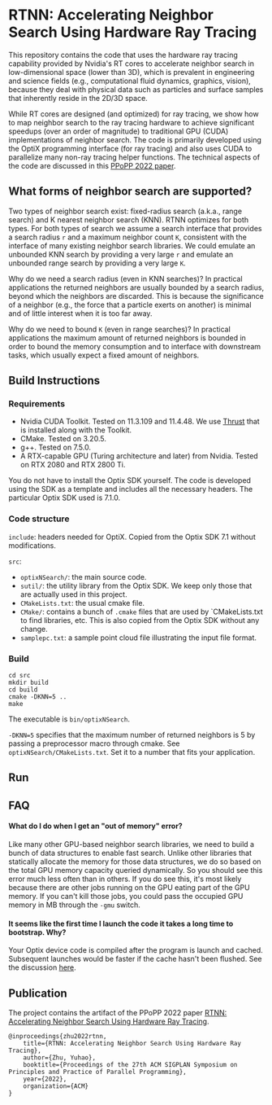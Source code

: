 # RTNN: Accelerating Neighbor Search Using Hardware Ray Tracing

This repository contains the code that uses the hardware ray tracing capability provided by Nvidia's RT cores to accelerate neighbor search in low-dimensional space (lower than 3D), which is prevalent in engineering and science fields (e.g., computational fluid dynamics, graphics, vision), because they deal with physical data such as particles and surface samples that inherently reside in the 2D/3D space.

While RT cores are designed (and optimized) for ray tracing, we show how to map neighbor search to the ray tracing hardware to achieve significant speedups (over an order of magnitude) to traditional GPU (CUDA) implementations of neighbor search. The code is primarily developed using the OptiX programming interface (for ray tracing) and also uses CUDA to parallelize many non-ray tracing helper functions. The technical aspects of the code are discussed in this [PPoPP 2022 paper](https://www.cs.rochester.edu/horizon/pubs/ppopp22.pdf).

## What forms of neighbor search are supported?

Two types of neighbor search exist: fixed-radius search (a.k.a., range search) and K nearest neighbor search (KNN). RTNN optimizes for both types. For both types of search we assume a search interface that provides a search radius `r` and a maximum neighbor count `K`, consistent with the interface of many existing neighbor search libraries. We could emulate an unbounded KNN search by providing a very large `r` and emulate an unbounded range search by providing a very large `K`.

Why do we need a search radius (even in KNN searches)? In practical applications the returned neighbors are usually bounded by a search radius, beyond which the neighbors are discarded. This is because the significance of a neighbor (e.g., the force that a particle exerts on another) is minimal and of little interest when it is too far away.

Why do we need to bound `K` (even in range searches)? In practical applications the maximum amount of returned neighbors is bounded in order to bound the memory consumption and to interface with downstream tasks, which usually expect a fixed amount of neighbors.

## Build Instructions

### Requirements

* Nvidia CUDA Toolkit. Tested on 11.3.109 and 11.4.48. We use [Thrust](https://github.com/NVIDIA/thrust) that is installed along with the Toolkit.
* CMake. Tested on 3.20.5.
* g++. Tested on 7.5.0.
* A RTX-capable GPU (Turing architecture and later) from Nvidia. Tested on RTX 2080 and RTX 2800 Ti.

You do not have to install the Optix SDK yourself. The code is developed using the SDK as a template and includes all the necessary headers. The particular Optix SDK used is 7.1.0.

### Code structure

`include`: headers needed for OptiX. Copied from the Optix SDK 7.1 without modifications.

`src`:
- `optixNSearch/`: the main source code.
- `sutil/`: the utility library from the Optix SDK. We keep only those that are actually used in this project.
- `CMakeLists.txt`: the usual cmake file.
- `CMake/`: contains a bunch of `.cmake` files that are used by `CMakeLists.txt to find libraries, etc. This is also copied from the Optix SDK without any change.
- `samplepc.txt`: a sample point cloud file illustrating the input file format.

### Build

```
cd src
mkdir build
cd build
cmake -DKNN=5 ..
make
```
The executable is `bin/optixNSearch`.

`-DKNN=5` specifies that the maximum number of returned neighbors is 5 by passing a preprocessor macro through cmake. See `optixNSearch/CMakeLists.txt`. Set it to a number that fits your application.

## Run

## FAQ

#### What do I do when I get an "out of memory" error?

Like many other GPU-based neighbor search libraries, we need to build a bunch of data structures to enable fast search. Unlike other libraries that statically allocate the memory for those data structures, we do so based on the total GPU memory capacity queried dynamically. So you should see this error much less often than in others. If you do see this, it's most likely because there are other jobs running on the GPU eating part of the GPU memory. If you can't kill those jobs, you could pass the occupied GPU memory in MB through the `-gmu` switch.

#### It seems like the first time I launch the code it takes a long time to bootstrap. Why?

Your Optix device code is compiled after the program is launch and cached. Subsequent launches would be faster if the cache hasn't been flushed. See the discussion [here](https://forums.developer.nvidia.com/t/why-does-the-first-launch-of-optix-take-so-long/70895).

## Publication

The project contains the artifact of the PPoPP 2022 paper [RTNN: Accelerating Neighbor Search Using Hardware Ray Tracing](https://www.cs.rochester.edu/horizon/pubs/ppopp22.pdf).

```
@inproceedings{zhu2022rtnn,
    title={RTNN: Accelerating Neighbor Search Using Hardware Ray Tracing},
    author={Zhu, Yuhao},
    booktitle={Proceedings of the 27th ACM SIGPLAN Symposium on Principles and Practice of Parallel Programming},
    year={2022},
    organization={ACM}
}
```
